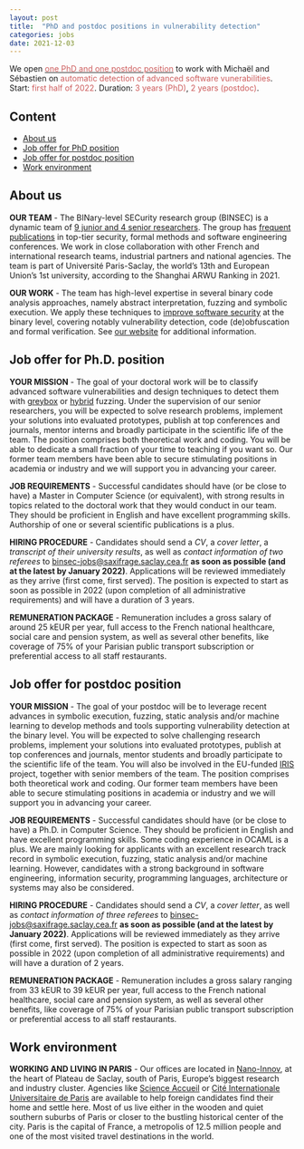 ```yaml
---
layout: post
title:  "PhD and postdoc positions in vulnerability detection"
categories: jobs
date: 2021-12-03
---
```

We open [<font color="#cd5c5c">one PhD and one postdoc position</font>][offer] to work with Michaël and Sébastien on <font color="#cd5c5c">automatic detection of advanced software vunerabilities</font>. Start: <font color="#cd5c5c">first half of 2022</font>. Duration: <font color="#cd5c5c">3 years (PhD)</font>, <font color="#cd5c5c">2 years (postdoc)</font>.



## Content
* [About us](#about-us)
* [Job offer for PhD position](#job-offer-for-phd-position)
* [Job offer for postdoc position](#job-offer-for-postdoc-position)
* [Work environment](#work-environment)

## About us
**OUR TEAM** - The BINary-level SECurity research group (BINSEC) is a dynamic team of [9 junior and 4 senior researchers][team]. The group has [frequent publications][publications] in top-tier security, formal methods and software engineering conferences. We work in close collaboration with other French and international research teams, industrial partners and national agencies. The team is part of Université Paris-Saclay, the world’s 13th and European Union’s 1st university, according to the Shanghai ARWU Ranking in 2021.  

**OUR WORK** - The team has high-level expertise in several binary code analysis approaches, namely abstract interpretation, fuzzing and symbolic execution. We apply these techniques to [improve software security][walloffame] at the binary level, covering notably vulnerability detection, code (de)obfuscation and formal verification. See [our website][website] for additional information. 

## Job offer for Ph.D. position
**YOUR MISSION** - The goal of your doctoral work will be to classify advanced software vulnerabilities and design techniques to detect them with [greybox][greybox] or [hybrid][hybrid] fuzzing. Under the supervision of our senior researchers, you will be expected to solve research problems, implement your solutions into evaluated prototypes, publish at top conferences and journals, mentor interns and broadly participate in the scientific life of the team. The position comprises both theoretical work and coding. You will be able to dedicate a small fraction of your time to teaching if you want so. Our former team members have been able to secure stimulating positions in academia or industry and we will support you in advancing your career.

**JOB REQUIREMENTS** - Successful candidates should have (or be close to have) a Master in Computer Science (or equivalent), with strong results in topics related to the doctoral work that they would conduct in our team. They should be proficient in English and have excellent programming skills. Authorship of one or several scientific publications is a plus. 

**HIRING PROCEDURE** - Candidates should send a *CV*, a *cover letter*, a *transcript of their university results*, as well as *contact information of two referees* to <binsec-jobs@saxifrage.saclay.cea.fr> **as soon as possible (and at the latest by January 2022)**. Applications will be reviewed immediately as they arrive (first come, first served). The position is expected to start as soon as possible in 2022 (upon completion of all administrative requirements) and will have a duration of 3 years. 

**REMUNERATION PACKAGE** - Remuneration includes a gross salary of around 25 kEUR per year, full access to the French national healthcare, social care and pension system, as well as several other benefits, like coverage of 75% of your Parisian public transport subscription or preferential access to all staff restaurants.

## Job offer for postdoc position
**YOUR MISSION** - The goal of your postdoc will be to leverage recent advances in symbolic execution, fuzzing, static analysis and/or machine learning to develop methods and tools supporting vulnerability detection at the binary level. 
You will be expected to solve challenging research problems, implement your solutions into evaluated prototypes, publish at top conferences and journals, mentor students and broadly participate to the scientific life of the team. You will also be involved in the EU-funded [IRIS][iris] project, together with senior members of the team. The position comprises both theoretical work and coding. Our former team members have been able to secure stimulating positions in academia or industry and we will support you in advancing your career.

**JOB REQUIREMENTS** - Successful candidates should have (or be close to have) a Ph.D. in Computer Science. They should be proficient in English and have excellent programming skills. Some coding experience in OCAML is a plus. We are mainly looking for applicants with an excellent research track record in symbolic execution, fuzzing, static analysis and/or machine learning. However, candidates with a strong background in software engineering, information security, programming languages, architecture or systems may also be considered. 

**HIRING PROCEDURE** - Candidates should send a *CV*, a *cover letter*, as well as *contact information of three referees* to <binsec-jobs@saxifrage.saclay.cea.fr> **as soon as possible (and at the latest by January 2022)**. Applications will be reviewed immediately as they arrive (first come, first served). The position is expected to start as soon as possible in 2022 (upon completion of all administrative requirements) and will have a duration of 2 years.

**REMUNERATION PACKAGE** - Remuneration includes a gross salary ranging from 33 kEUR to 39 kEUR per year, full access to the French national healthcare, social care and pension system, as well as several other benefits, like coverage of 75% of your Parisian public transport subscription or preferential access to all staff restaurants.

## Work environment
**WORKING AND LIVING IN PARIS** - Our offices are located in [Nano-Innov][nano], at the heart of Plateau de Saclay, south of Paris, Europe’s biggest research and industry cluster. Agencies like [Science Accueil][scienceaccueil] or [Cité Internationale Universitaire de Paris][ciup] are available to help foreign candidates find their home and settle here. Most of us live either in the wooden and quiet southern suburbs of Paris or closer to the bustling historical center of the city. Paris is the capital of France, a metropolis of 12.5 million people and one of the most visited travel destinations in the world.

[team]: https://binsec.github.io/#people
[offer]: https://binsec.github.io/jobs/2021/12/03/phd-postdoc-offer.html
[greybox]: https://github.com/AFLplusplus/AFLplusplus
[hybrid]: https://www.usenix.org/conference/usenixsecurity18/presentation/yun
[iris]: https://www.iris-h2020.eu/
[nano]: https://goo.gl/maps/Swn77dLqrKQki7zt9
[publications]: https://binsec.github.io/publications
[walloffame]: https://binsec.github.io/achievements
[website]: https://binsec.github.io
[scienceaccueil]: https://www.science-accueil.org/en/
[ciup]: https://www.ciup.fr/en/
